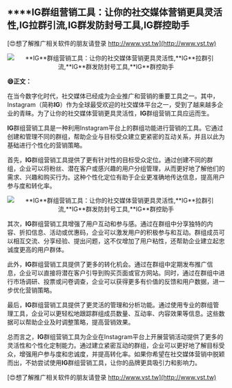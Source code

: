 ## ****IG**群组营销工具：让你的社交媒体营销更具灵活性,**IG**拉群引流,**IG**群发防封号工具,**IG**群控助手**

[😍想了解推广相关软件的朋友请登录 http://www.vst.tw](http://www.vst.tw)

 <center><img src="https://vst.tw/MP4/tuiguang/png/3.png" alt="**IG**群组营销工具：让你的社交媒体营销更具灵活性,**IG**拉群引流,**IG**群发防封号工具,**IG**群控助手"></center>

**😄正文：**

在当今数字化时代，社交媒体已经成为企业推广和营销的重要工具之一。其中，Instagram（简称**IG**）作为全球最受欢迎的社交媒体平台之一，受到了越来越多企业的青睐。为了让你的社交媒体营销更具灵活性，**IG**群组营销工具应运而生。

**IG**群组营销工具是一种利用Instagram平台上的群组功能进行营销的工具。它通过创建和管理不同的群组，帮助企业与目标受众建立更紧密的互动关系，并且以此为基础进行个性化的营销策略。

首先，**IG**群组营销工具提供了更有针对性的目标受众定位。通过创建不同的群组，企业可以将粉丝、潜在客户或感兴趣的用户分组管理，从而更好地了解他们的需求、兴趣和购买行为。这种个性化定位有助于企业更准确地传达信息，提高用户参与度和转化率。

 <center><img src="https://vst.tw/MP4/tuiguang/png/3.png" alt="**IG**群组营销工具：让你的社交媒体营销更具灵活性,**IG**拉群引流,**IG**群发防封号工具,**IG**群控助手"></center>

其次，**IG**群组营销工具增强了用户互动和参与感。通过在群组中分享独特的内容、折扣信息、活动或优惠码，企业可以激发用户的积极参与和互动。群组成员可以相互交流、分享经验、提出问题，这不仅增加了用户粘性，还帮助企业建立起忠诚度更高的用户群体。

此外，**IG**群组营销工具提供了更多的转化机会。通过在群组中定期发布推广信息，企业可以直接将潜在客户引导到购买页面或官方网站。同时，通过在群组中进行市场调研、投票或问卷调查，企业可以获得更多有价值的反馈和用户数据，进一步优化营销策略。

最后，**IG**群组营销工具提供了更灵活的管理和分析功能。通过使用专业的群组管理工具，企业可以更轻松地跟踪群组成员数量、互动率、内容效果等信息。这些数据可以帮助企业及时调整策略，提高营销效果。

总而言之，**IG**群组营销工具为企业在Instagram平台上开展营销活动提供了更多的灵活性和个性化定制能力。通过建立紧密互动的群组，企业可以更好地了解目标受众，增强用户参与度和忠诚度，并提高转化率。如果你希望在社交媒体营销中脱颖而出，不妨尝试使用**IG**群组营销工具，让你的品牌更具吸引力和影响力。

[😍想了解推广相关软件的朋友请登录 http://www.vst.tw](http://www.vst.tw)



